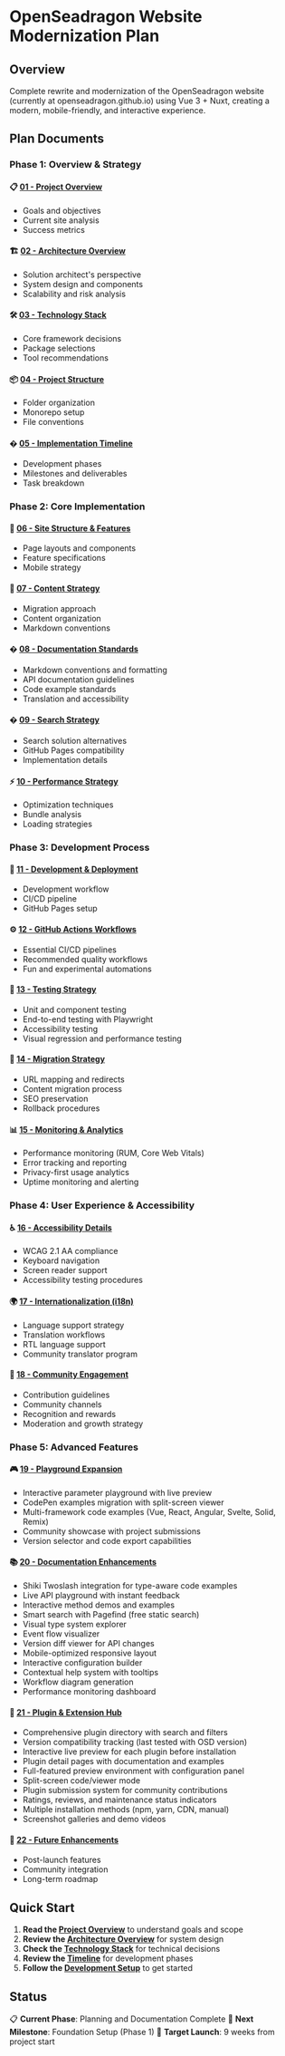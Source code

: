 # OpenSeadragon Website Modernization Plan

## Overview

Complete rewrite and modernization of the OpenSeadragon website (currently at openseadragon.github.io) using Vue 3 + Nuxt, creating a modern, mobile-friendly, and interactive experience.

## Plan Documents

### Phase 1: Overview & Strategy

#### 📋 [01 - Project Overview](./01-project-overview.md)
- Goals and objectives
- Current site analysis
- Success metrics

#### 🏗️ [02 - Architecture Overview](./02-architecture-overview.md)
- Solution architect's perspective
- System design and components
- Scalability and risk analysis

#### 🛠️ [03 - Technology Stack](./03-technology-stack.md)
- Core framework decisions
- Package selections
- Tool recommendations

#### 📦 [04 - Project Structure](./04-project-structure.md)
- Folder organization
- Monorepo setup
- File conventions

#### � [05 - Implementation Timeline](./05-timeline.md)
- Development phases
- Milestones and deliverables
- Task breakdown

### Phase 2: Core Implementation

#### 🎨 [06 - Site Structure & Features](./06-site-structure.md)
- Page layouts and components
- Feature specifications
- Mobile strategy

#### 📝 [07 - Content Strategy](./07-content-strategy.md)
- Migration approach
- Content organization
- Markdown conventions

#### � [08 - Documentation Standards](./08-documentation-standards.md)
- Markdown conventions and formatting
- API documentation guidelines
- Code example standards
- Translation and accessibility

#### � [09 - Search Strategy](./09-search-strategy.md)
- Search solution alternatives
- GitHub Pages compatibility
- Implementation details

#### ⚡ [10 - Performance Strategy](./10-performance.md)
- Optimization techniques
- Bundle analysis
- Loading strategies

### Phase 3: Development Process

#### 🚀 [11 - Development & Deployment](./11-development-deployment.md)
- Development workflow
- CI/CD pipeline
- GitHub Pages setup

#### ⚙️ [12 - GitHub Actions Workflows](./12-github-actions-workflows.md)
- Essential CI/CD pipelines
- Recommended quality workflows
- Fun and experimental automations

#### 🧪 [13 - Testing Strategy](./13-testing-strategy.md)
- Unit and component testing
- End-to-end testing with Playwright
- Accessibility testing
- Visual regression and performance testing

#### 🔄 [14 - Migration Strategy](./14-migration-strategy.md)
- URL mapping and redirects
- Content migration process
- SEO preservation
- Rollback procedures

#### 📊 [15 - Monitoring & Analytics](./15-monitoring-analytics.md)
- Performance monitoring (RUM, Core Web Vitals)
- Error tracking and reporting
- Privacy-first usage analytics
- Uptime monitoring and alerting

### Phase 4: User Experience & Accessibility

#### ♿ [16 - Accessibility Details](./16-accessibility-details.md)
- WCAG 2.1 AA compliance
- Keyboard navigation
- Screen reader support
- Accessibility testing procedures

#### 🌍 [17 - Internationalization (i18n)](./17-internationalization.md)
- Language support strategy
- Translation workflows
- RTL language support
- Community translator program

#### 👥 [18 - Community Engagement](./18-community-engagement.md)
- Contribution guidelines
- Community channels
- Recognition and rewards
- Moderation and growth strategy

### Phase 5: Advanced Features

#### 🎮 [19 - Playground Expansion](./19-playground-expansion.md)
- Interactive parameter playground with live preview
- CodePen examples migration with split-screen viewer
- Multi-framework code examples (Vue, React, Angular, Svelte, Solid, Remix)
- Community showcase with project submissions
- Version selector and code export capabilities

#### 📚 [20 - Documentation Enhancements](./20-documentation-enhancements.md)
- Shiki Twoslash integration for type-aware code examples
- Live API playground with instant feedback
- Interactive method demos and examples
- Smart search with Pagefind (free static search)
- Visual type system explorer
- Event flow visualizer
- Version diff viewer for API changes
- Mobile-optimized responsive layout
- Interactive configuration builder
- Contextual help system with tooltips
- Workflow diagram generation
- Performance monitoring dashboard

#### 🔌 [21 - Plugin & Extension Hub](./21-plugin-extension-hub.md)
- Comprehensive plugin directory with search and filters
- Version compatibility tracking (last tested with OSD version)
- Interactive live preview for each plugin before installation
- Plugin detail pages with documentation and examples
- Full-featured preview environment with configuration panel
- Split-screen code/viewer mode
- Plugin submission system for community contributions
- Ratings, reviews, and maintenance status indicators
- Multiple installation methods (npm, yarn, CDN, manual)
- Screenshot galleries and demo videos

#### 🔮 [22 - Future Enhancements](./22-future-enhancements.md)
- Post-launch features
- Community integration
- Long-term roadmap

## Quick Start

1. **Read the [Project Overview](./01-project-overview.md)** to understand goals and scope
2. **Review the [Architecture Overview](./02-architecture-overview.md)** for system design
3. **Check the [Technology Stack](./03-technology-stack.md)** for technical decisions
4. **Review the [Timeline](./05-timeline.md)** for development phases
5. **Follow the [Development Setup](./11-development-deployment.md)** to get started

## Status

📋 **Current Phase**: Planning and Documentation Complete
🎯 **Next Milestone**: Foundation Setup (Phase 1)
📅 **Target Launch**: 9 weeks from project start
